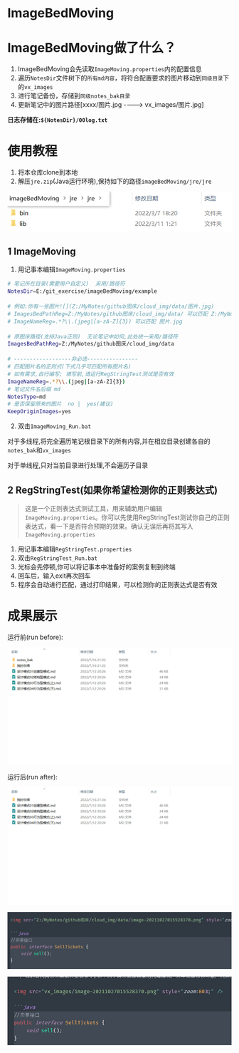 # ImageBedMoving

# ImageBedMoving做了什么？

1. ImageBedMoving会先读取`ImageMoving.properties`内的配置信息
2. 遍历`NotesDir`文件树下的`所有md内容`，将符合配置要求的图片移动到`同级目录`下的`vx_images`
3. 进行笔记备份，存储到`同级notes_bak目录`
4. 更新笔记中的图片路径[xxxx/图片.jpg ----> vx_images/图片.jpg]

**日志存储在:`${NotesDir}/00log.txt`**

# 使用教程

1. 将本仓库clone到本地
2. 解压`jre.zip`(Java运行环境),保持如下的路径`imageBedMoving/jre/jre`

![](vx_images/179653918220754.png)

## 1 ImageMoving

1. 用记事本编辑`ImageMoving.properties`

```bash
# 笔记所在目录(需要用户自定义)  采用/路径符
NotesDir=E:/git_exercise/imageBedMoving/example

# 例如:你有一张图片![](Z:/MyNotes/github图床/cloud_img/data/图片.jpg)
# ImagesBedPathReg=Z:/MyNotes/github图床/cloud_img/data/ 可以匹配 Z:/MyNotes/github图床/cloud_img/data/
# ImageNameReg=.*?\\.(jpeg|[a-zA-Z]{3}) 可以匹配 图片.jpg

# 原图床路径(支持Java正则)  无论笔记中如何,此处统一采用/路径符
ImagesBedPathReg=Z:/MyNotes/github图床/cloud_img/data

# ------------------非必选----------------
# 匹配图片名的正则式(下式几乎可匹配所有图片名)
# 如有需求,自行编写; 填写前,请运行RegStringTest测试是否有效
ImageNameReg=.*?\\.(jpeg|[a-zA-Z]{3})
# 笔记文件名后缀 md
NotesType=md
# 是否保留原来的图片  no |  yes(建议)
KeepOriginImages=yes
```

2. 双击`ImageMoving_Run.bat`

对于多线程,将完全遍历笔记根目录下的所有内容,并在相应目录创建各自的`notes_bak`和`vx_images`

对于单线程,只对当前目录进行处理,不会遍历子目录

## 2 RegStringTest(如果你希望检测你的正则表达式)

> 这是一个正则表达式测试工具，用来辅助用户编辑`ImageMoving.properties`。你可以先使用RegStringTest测试你自己的正则表达式，看一下是否符合预期的效果。确认无误后再将其写入`ImageMoving.properties`

1. 用记事本编辑`RegStringTest.properties`
2. 双击`RegStringTest_Run.bat`
3. 光标会先停顿,你可以将记事本中准备好的案例复制到终端
4. 回车后，输入exit再次回车
5. 程序会自动进行匹配，通过打印结果，可以检测你的正则表达式是否有效

# 成果展示

运行前(run before):

![](vx_images/run_before.gif)

运行后(run after):

![](vx_images/run_after.gif)

![原笔记内容](vx_images/76014221239183.png)

![笔记内容已被更改](vx_images/165294121220757.png)


